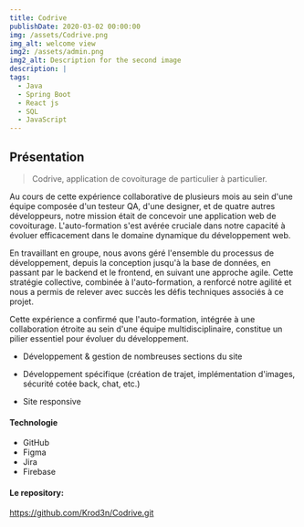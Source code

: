```yaml
---
title: Codrive
publishDate: 2020-03-02 00:00:00
img: /assets/Codrive.png
img_alt: welcome view
img2: /assets/admin.png
img2_alt: Description for the second image
description: |
tags:
  - Java
  - Spring Boot
  - React js
  - SQL
  - JavaScript
---
```


## Présentation

> Codrive, application de covoiturage de particulier à particulier.

Au cours de cette expérience collaborative de plusieurs mois au sein d'une équipe composée d'un testeur QA, d'une designer, et de quatre autres développeurs, notre mission était de concevoir une application web de covoiturage. L'auto-formation s'est avérée cruciale dans notre capacité à évoluer efficacement dans le domaine dynamique du développement web.

En travaillant en groupe, nous avons géré l'ensemble du processus de développement, depuis la conception jusqu'à la base de données, en passant par le backend et le frontend, en suivant une approche agile. Cette stratégie collective, combinée à l'auto-formation, a renforcé notre agilité et nous a permis de relever avec succès les défis techniques associés à ce projet.

Cette expérience a confirmé que l'auto-formation, intégrée à une collaboration étroite au sein d'une équipe multidisciplinaire, constitue un pilier essentiel pour évoluer du développement.

- Développement & gestion de nombreuses sections du site

- Développement spécifique (création de trajet, implémentation d'images, sécurité cotée back, chat, etc.)

- Site responsive

#### Technologie

- GitHub
- Figma
- Jira
- Firebase

#### Le repository:

https://github.com/Krod3n/Codrive.git
